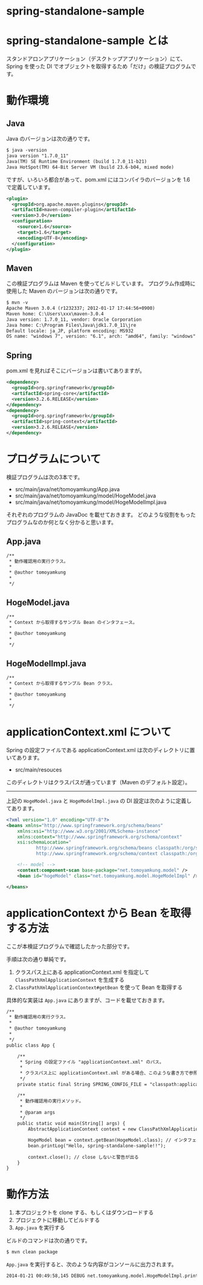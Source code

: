 spring-standalone-sample
========================

# spring-standalone-sample とは

スタンドアロンアプリケーション（デスクトップアプリケーション）にて、Spring を使った DI でオブジェクトを取得するため「だけ」の検証プログラムです。


# 動作環境

## Java

Java のバージョンは次の通りです。

```xml
$ java -version
java version "1.7.0_11"
Java(TM) SE Runtime Environment (build 1.7.0_11-b21)
Java HotSpot(TM) 64-Bit Server VM (build 23.6-b04, mixed mode)
```

ですが、いろいろ都合があって、pom.xml にはコンパイラのバージョンを 1.6 で定義しています。

```xml
<plugin>
  <groupId>org.apache.maven.plugins</groupId>
  <artifactId>maven-compiler-plugin</artifactId>
  <version>3.0</version>
  <configuration>
    <source>1.6</source>
    <target>1.6</target>
    <encoding>UTF-8</encoding>
  </configuration>
</plugin>
```

## Maven

この検証プログラムは Maven を使ってビルドしています。
プログラム作成時に使用した Maven のバージョンは次の通りです。

```xml
$ mvn -v
Apache Maven 3.0.4 (r1232337; 2012-01-17 17:44:56+0900)
Maven home: C:\Users\xxx\maven-3.0.4
Java version: 1.7.0_11, vendor: Oracle Corporation
Java home: C:\Program Files\Java\jdk1.7.0_11\jre
Default locale: ja_JP, platform encoding: MS932
OS name: "windows 7", version: "6.1", arch: "amd64", family: "windows"
```


## Spring

pom.xml を見ればそこにバージョンは書いてありますが。

```xml
<dependency>
  <groupId>org.springframework</groupId>
  <artifactId>spring-core</artifactId>
  <version>3.2.6.RELEASE</version>
</dependency>
<dependency>
  <groupId>org.springframework</groupId>
  <artifactId>spring-context</artifactId>
  <version>3.2.6.RELEASE</version>
</dependency>
```


# プログラムについて

検証プログラムは次の3本です。

- src/main/java/net/tomoyamkung/App.java
- src/main/java/net/tomoyamkung/model/HogeModel.java
- src/main/java/net/tomoyamkung/model/HogeModelImpl.java

それぞれのプログラムの JavaDoc を載せておきます。
どのような役割をもったプログラムなのか何となく分かると思います。


## App.java

```xml
/**
 * 動作確認用の実行クラス。
 * 
 * @author tomoyamkung
 *
 */
```


## HogeModel.java

```xml
/**
 * Context から取得するサンプル Bean のインタフェース。
 * 
 * @author tomoyamkung
 *
 */
```


## HogeModelImpl.java

```xml
/**
 * Context から取得するサンプル Bean クラス。
 * 
 * @author tomoyamkung
 *
 */
```


# applicationContext.xml について

Spring の設定ファイルである applicationContext.xml は次のディレクトリに置いてあります。

- src/main/resouces

このディレクトリはクラスパスが通っています（Maven のデフォルト設定）。

---

上記の `HogeModel.java` と `HogeModelImpl.java` の DI 設定は次のように定義してあります。

```xml
<?xml version="1.0" encoding="UTF-8"?> 
<beans xmlns="http://www.springframework.org/schema/beans"
    xmlns:xsi="http://www.w3.org/2001/XMLSchema-instance" 
    xmlns:context="http://www.springframework.org/schema/context"
    xsi:schemaLocation="  
           http://www.springframework.org/schema/beans classpath:/org/springframework/beans/factory/xml/spring-beans-3.0.xsd
           http://www.springframework.org/schema/context classpath:/org/springframework/context/config/spring-context-3.0.xsd">

	<!-- model -->
	<context:component-scan base-package="net.tomoyamkung.model" />
	<bean id="hogeModel" class="net.tomoyamkung.model.HogeModelImpl" />

</beans>
```


# applicationContext から Bean を取得する方法

ここが本検証プログラムで確認したかった部分です。

手順は次の通り単純です。

1. クラスパス上にある applicationContext.xml を指定して `ClassPathXmlApplicationContext` を生成する
2. `ClassPathXmlApplicationContext#getBean` を使って Bean を取得する

具体的な実装は `App.java` にありますが、コードを載せておきます。

```xml
/**
 * 動作確認用の実行クラス。
 * 
 * @author tomoyamkung
 *
 */
public class App {

	/**
	 * Spring の設定ファイル "applicationContext.xml" のパス。
	 * 
	 * クラスパス上に applicationContext.xml がある場合、このような書き方で参照できる。
	 */
	private static final String SPRING_CONFIG_FILE = "classpath:applicationContext.xml";

	/**
	 * 動作確認用の実行メソッド。
	 * 
	 * @param args
	 */
	public static void main(String[] args) {
		AbstractApplicationContext context = new ClassPathXmlApplicationContext(SPRING_CONFIG_FILE);

		HogeModel bean = context.getBean(HogeModel.class); // インタフェースの型を指定して取得する
		bean.printLog("Hello, spring-standalone-sample!!");
		
		context.close(); // close しないと警告が出る
	}
}
```


# 動作方法

1. 本プロジェクトを clone する、もしくはダウンロードする
2. プロジェクトに移動してビルドする
3. `App.java` を実行する

ビルドのコマンドは次の通りです。

```xml
$ mvn clean package
```

`App.java` を実行すると、次のような内容がコンソールに出力されます。

```xml
2014-01-21 00:49:58,145 DEBUG net.tomoyamkung.model.HogeModelImpl.printLog:22 - Hello, spring-standalone-sample!!
```
